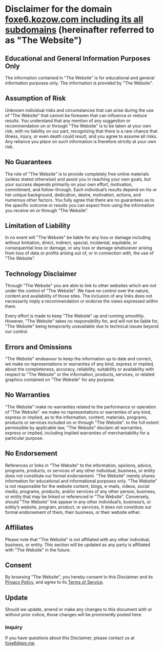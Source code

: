 <h1>Disclaimer for the domain <u>foxe6.kozow.com including its all subdomains</u> (hereinafter referred to as "The Website")</h1> <h2>Educational and General Information Purposes Only</h2> <p>The information contained in "The Website" is for educational and general information purposes only. The information is provided by "The Website".</p> <h2>Assumption of Risk</h2> <p>Unknown individual risks and circumstances that can arise during the use of "The Website" that cannot be foreseen that can influence or reduce results. You understand that any mention of any suggestion or recommendation on or through "The Website" is to be taken at your own risk, with no liability on our part, recognizing that there is a rare chance that illness, injury, or even death could result, and you agree to assume all risks. Any reliance you place on such information is therefore strictly at your own risk.</p> <h2>No Guarantees</h2> <p>The role of "The Website" is to provide completely free online materials (unless stated otherwise) and assist you in reaching your own goals, but your success depends primarily on your own effort, motivation, commitment, and follow-through. Each individual&#8217;s results depend on his or her unique background, dedication, desire, motivation, actions, and numerous other factors. You fully agree that there are no guarantees as to the specific outcome or results you can expect from using the information you receive on or through "The Website".</p> <h2>Limitation of Liability</h2> <p>In no event will "The Website" be liable for any loss or damage including without limitation, direct, indirect, special, incidental, equitable, or consequential loss or damage, or any loss or damage whatsoever arising from loss of data or profits arising out of, or in connection with, the use of "The Website".</p> <h2>Technology Disclaimer</h2> <p>Through "The Website" you are able to link to other websites which are not under the control of "The Website". We have no control over the nature, content and availability of those sites. The inclusion of any links does not necessarily imply a recommendation or endorse the views expressed within them.</p> <p>Every effort is made to keep "The Website" up and running smoothly. However, "The Website" takes no responsibility for, and will not be liable for, "The Website" being temporarily unavailable due to technical issues beyond our control.</p> <h2>Errors and Omissions</h2> <p>"The Website" endeavour to keep the information up to date and correct, we make no representations or warranties of any kind, express or implied, about the completeness, accuracy, reliability, suitability or availability with respect to "The Website" or the information, products, services, or related graphics contained on "The Website" for any purpose.</p> <h2>No Warranties</h2> <p>"The Website" make no warranties related to the performance or operation of "The Website". we make no representations or warranties of any kind, express or implied, as to the information, content, materials, programs, products or services included on or through "The Website". to the full extent permissible by applicable law, "The Website" disclaim all warranties, express or implied, including implied warranties of merchantability for a particular purpose.</p> <h2>No Endorsement</h2> <p>References or links in "The Website" to the information, opinions, advice, programs, products, or services of any other individual, business, or entity does not constitute our formal endorsement. "The Website" merely shares information for educational and informational purposes only. "The Website" is not responsible for the website content, blogs, e-mails, videos, social media, programs, products, and/or services of any other person, business, or entity that may be linked or referenced in "The Website". Conversely, should "The Website" link appear in any other individual&#8217;s, business&#8217;s, or entity&#8217;s website, program, product, or services, it does not constitute our formal endorsement of them, their business, or their website either.</p> <h2>Affiliates</h2> <p>Please note that "The Website" is not affiliated with any other individual, business, or entity. This section will be updated as any party is affiliated with "The Website" in the future.</p> <h2>Consent</h2> <p>By browsing "The Website", you hereby consent to this Disclaimer and its <a href="/privacy">Privacy Policy</a>, and agree to its <a href="/tos">Terms of Service</a>.</p> <h2>Update</h2> <p>Should we update, amend or make any changes to this document with or without prior notice, those changes will be prominently posted here.</p> <h3>Inquiry</h3> <p>If you have questions about this Disclaimer, please contact us at <a href="mailto:foxe6@pm.me">foxe6@pm.me</a>.</p> 
